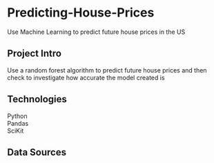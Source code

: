 # Predicting-House-Prices
Use Machine Learning to predict future house prices in the US

## Project Intro
Use a random forest algorithm to predict future house prices and then check to investigate how accurate the model created is

## Technologies
Python <br/>
Pandas <br/>
SciKit

## Data Sources
